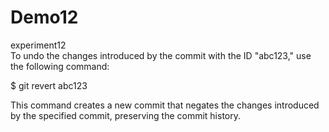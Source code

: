 # Demo12
experiment12
<br>
To undo the changes introduced by the commit with the ID "abc123," use the following command:

$ git revert abc123

This command creates a new commit that negates the changes introduced by the specified commit, preserving the commit history.
